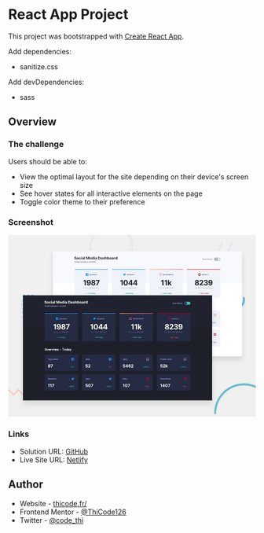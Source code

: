 # React App Project

This project was bootstrapped with [Create React App](https://github.com/facebook/create-react-app).

Add dependencies:

- sanitize.css

Add devDependencies:

- sass

## Overview

### The challenge

Users should be able to:

- View the optimal layout for the site depending on their device's screen size
- See hover states for all interactive elements on the page
- Toggle color theme to their preference

### Screenshot

![](./design/desktop-preview.jpg)

### Links

- Solution URL: [GitHub](https://github.com/ThiCode126/social-media-dashboard-with-theme-switcher)
- Live Site URL: [Netlify](https://thicode-social-media-dashboard-with-theme-switcher.netlify.app/)

## Author

- Website - [thicode.fr/](https://thicode.fr/)
- Frontend Mentor - [@ThiCode126](https://www.frontendmentor.io/profile/ThiCode126)
- Twitter - [@code_thi](https://twitter.com/code_thi)
